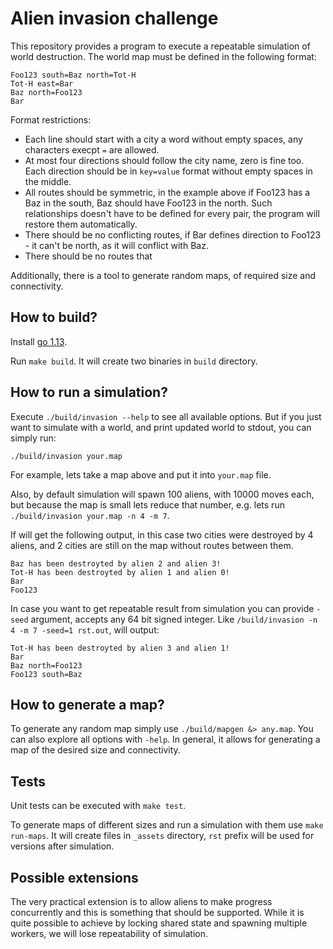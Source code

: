 Alien invasion challenge
========================

This repository provides a program to execute a repeatable simulation of world destruction.
The world map must be defined in the following format:

```
Foo123 south=Baz north=Tot-H
Tot-H east=Bar
Baz north=Foo123
Bar
```

Format restrictions:
- Each line should start with a city a word without empty spaces, any characters execpt `=` are allowed.
- At most four directions should follow the city name, zero is fine too. Each direction should be in `key=value` format without empty spaces in the middle.
- All routes should be symmetric, in the example above if Foo123 has a Baz in the south, Baz should have Foo123 in the north. Such relationships doesn't have to be defined for every pair, the program will restore them automatically.
- There should be no conflicting routes, if Bar defines direction to Foo123 - it can't be north, as it will conflict with Baz.
- There should be no routes that

Additionally, there is a tool to generate random maps, of required size and connectivity.

How to build?
---

Install [go 1.13](https://golang.org/dl/).

Run `make build`. It will create two binaries in `build` directory.

How to run a simulation?
---

Execute `./build/invasion --help` to see all available options. But if you just want to simulate with a world,
and print updated world to stdout, you can simply run:

```
./build/invasion your.map
```

For example, lets take a map above and put it into `your.map` file.

Also, by default simulation will spawn 100 aliens, with 10000 moves each, but because the map is small lets
reduce that number, e.g. lets run `./build/invasion your.map -n 4 -m 7`.

If will get the following output, in this case two cities were destroyed by 4 aliens, and 2 cities are still on the map
without routes between them.

```
Baz has been destroyted by alien 2 and alien 3!
Tot-H has been destroyted by alien 1 and alien 0!
Bar
Foo123
```

In case you want to get repeatable result from simulation you can provide `-seed` argument, accepts any 64 bit signed integer.
Like `/build/invasion -n 4 -m 7 -seed=1 rst.out`, will output:

```
Tot-H has been destroyted by alien 3 and alien 1!
Bar
Baz north=Foo123
Foo123 south=Baz
```

How to generate a map?
---

To generate any random map simply use `./build/mapgen &> any.map`. You can also explore all options with `-help`.
In general, it allows for generating a map of the desired size and connectivity.

Tests
---

Unit tests can be executed with `make test`.

To generate maps of different sizes and run a simulation with them use `make run-maps`.
It will create files in `_assets` directory,  `rst` prefix will be used for versions after simulation.


Possible extensions
---

The very practical extension is to allow aliens to make progress concurrently and this is something that should be supported. While it is quite possible to achieve by locking shared state and spawning multiple workers, we will lose repeatability of simulation.
